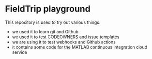 # FieldTrip playground

This repository is used to try out various things:

- we used it to learn git and Github
- we used it to test CODEOWNERS and issue templates
- we are using it to test webhooks and Github actions
- it contains some code for the MATLAB continuous integration cloud service
